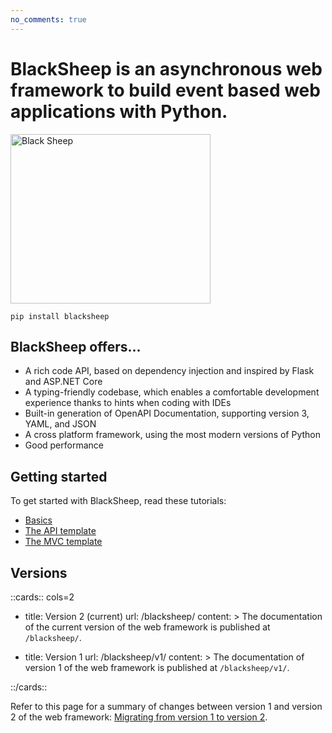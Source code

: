 ```yaml
---
no_comments: true
---
```


# BlackSheep is an asynchronous web framework to build event based web applications with Python.

<div class="img-auto-width"></div>
<p align="left">
  <a href="#blacksheep"><img width="320" height="271" src="./img/blacksheep.png" alt="Black Sheep"></a>
</p>

```shell
pip install blacksheep
```

## BlackSheep offers...

* A rich code API, based on dependency injection and inspired by Flask and
  ASP.NET Core
* A typing-friendly codebase, which enables a comfortable development
  experience thanks to hints when coding with IDEs
* Built-in generation of OpenAPI Documentation, supporting version 3, YAML, and
  JSON
* A cross platform framework, using the most modern versions of Python
* Good performance

## Getting started

To get started with BlackSheep, read these tutorials:

* [Basics](./getting-started/)
* [The API template](./api-project-template/)
* [The MVC template](./mvc-project-template/)

## Versions

::cards:: cols=2

- title: Version 2 (current)
  url: /blacksheep/
  content: >
    The documentation of the current version of the web framework is
    published at `/blacksheep/`.

- title: Version 1
  url: /blacksheep/v1/
  content: >
    The documentation of version 1 of the web framework is published
    at `/blacksheep/v1/`.

::/cards::

Refer to this page for a summary of changes between version 1 and version 2 of
the web framework: [Migrating from version 1 to version 2](./versions/migrating-to-v2/).
